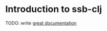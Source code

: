 # Introduction to ssb-clj

TODO: write [great documentation](http://jacobian.org/writing/what-to-write/)
